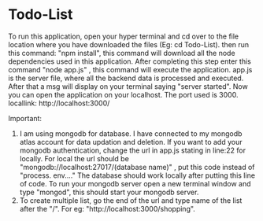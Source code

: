# Todo-List
To run this application, open your hyper terminal and cd over to the file location where you have downloaded the files (Eg: cd Todo-List). then run this command: "npm install", this command will download all the node dependencies used in this application. After completing this step enter this command "node app.js" , this command will execute the application. app.js is the server file, where all the backend data is processed and executed. After that a msg will display on your terminal saying "server started". Now you can open the application on your localhost. The port used is 3000. locallink: http://localhost:3000/ 

Important:
1) I am using mongodb for database. I have connected to my mongodb atlas account for data updation and deletion. If you want to add your mongodb authentication, change the url in app.js stating in line:22 for locally. For local the url should be "mongodb://localhost:27017/(database name)" , put this code instead of "process. env...." The database should work locally after putting this line of code. To run your mongodb server open a new terminal window and type "mongod", this should start your mongodb server.
2) To create multiple list, go the end of the url and type name of the list after the "/". For eg: "http://localhost:3000/shopping". 
